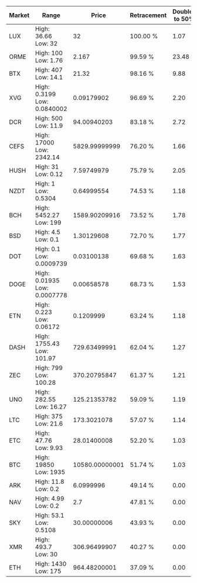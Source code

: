 | Market | Range | Price| Retracement | Doubles to 50% |
| --- | --- | --- | --- | --- |
| LUX | High: 36.66<br />Low: 32 | 32 | 100.00 % | 1.07 |
| ORME | High: 100<br />Low: 1.76 | 2.167 | 99.59 % | 23.48 |
| BTX | High: 407<br />Low: 14.1 | 21.32 | 98.16 % | 9.88 |
| XVG | High: 0.3199<br />Low: 0.0840002 | 0.09179902 | 96.69 % | 2.20 |
| DCR | High: 500<br />Low: 11.9 | 94.00940203 | 83.18 % | 2.72 |
| CEFS | High: 17000<br />Low: 2342.14 | 5829.99999999 | 76.20 % | 1.66 |
| HUSH | High: 31<br />Low: 0.12 | 7.59749979 | 75.79 % | 2.05 |
| NZDT | High: 1<br />Low: 0.5304 | 0.64999554 | 74.53 % | 1.18 |
| BCH | High: 5452.27<br />Low: 199 | 1589.90209916 | 73.52 % | 1.78 |
| BSD | High: 4.5<br />Low: 0.1 | 1.30129608 | 72.70 % | 1.77 |
| DOT | High: 0.1<br />Low: 0.0009739 | 0.03100138 | 69.68 % | 1.63 |
| DOGE | High: 0.01935<br />Low: 0.0007778 | 0.00658578 | 68.73 % | 1.53 |
| ETN | High: 0.223<br />Low: 0.06172 | 0.1209999 | 63.24 % | 1.18 |
| DASH | High: 1755.43<br />Low: 101.97 | 729.63499991 | 62.04 % | 1.27 |
| ZEC | High: 799<br />Low: 100.28 | 370.20795847 | 61.37 % | 1.21 |
| UNO | High: 282.55<br />Low: 16.27 | 125.21353782 | 59.09 % | 1.19 |
| LTC | High: 375<br />Low: 21.6 | 173.3021078 | 57.07 % | 1.14 |
| ETC | High: 47.76<br />Low: 9.93 | 28.01400008 | 52.20 % | 1.03 |
| BTC | High: 19850<br />Low: 1935 | 10580.00000001 | 51.74 % | 1.03 |
| ARK | High: 11.8<br />Low: 0.2 | 6.0999996 | 49.14 % | 0.00 |
| NAV | High: 4.99<br />Low: 0.2 | 2.7 | 47.81 % | 0.00 |
| SKY | High: 53.1<br />Low: 0.5108 | 30.00000006 | 43.93 % | 0.00 |
| XMR | High: 493.7<br />Low: 30 | 306.96499907 | 40.27 % | 0.00 |
| ETH | High: 1430<br />Low: 175 | 964.48200001 | 37.09 % | 0.00 |
